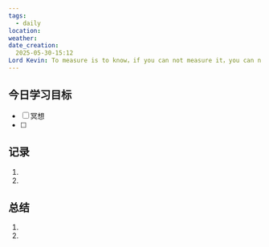 ```yaml
---
tags:
  - daily
location: 
weather: 
date_creation:
  2025-05-30-15:12
Lord Kevin: To measure is to know，if you can not measure it，you can not improve it
---
```


## 今日学习目标
- [ ] 冥想
- [ ] 
## 记录
1. 
2. 
## 总结
1. 
2. 